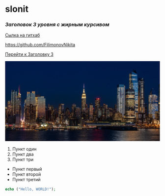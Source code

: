 # slonit

### <a id="title3">___Заголовок 3 уровня с жирным курсивом___

[Сылка на гитхаб](https://github.com/FilimonovNikita)

<https://github.com/FilimonovNikita>

[Перейти к Заголовку 3](#title3)

![Красивая картинка](image.png)


1. Пункт один
2. Пункт два
3. Пункт три

- Пункт первый
- Пункт второй
- Пункт третий

```php
echo ("Hello, WORLD!");
```
